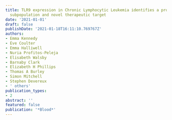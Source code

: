 ```yaml
---
title: TLR9 expression in Chronic Lymphocytic Leukemia identifies a pro-migratory
  subpopulation and novel therapeutic target
date: '2021-01-01'
draft: false
publishDate: '2021-01-18T16:11:10.769767Z'
authors:
- Emma Kennedy
- Eve Coulter
- Emma Halliwell
- Nuria Profitos-Peleja
- Elisabeth Walsby
- Barnaby Clark
- Elizabeth H Phillips
- Thomas A Burley
- Simon Mitchell
- Stephen Devereux
- ' others'
publication_types:
- 2
abstract: ''
featured: false
publication: '*Blood*'
---
```


